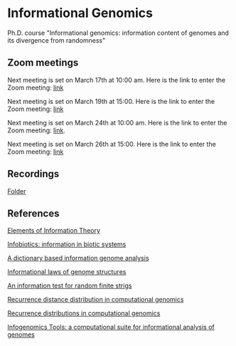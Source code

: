 # Informational Genomics
Ph.D. course "Informational genomics:  information content of genomes and its divergence from randomness"

## Zoom meetings
Next meeting is set on March 17th at 10:00 am. Here is the link to enter the Zoom meeting: [link](https://univr.zoom.us/j/153868465)

Next meeting is set on March 19th at 15:00. Here is the link to enter the Zoom meeting: [link](https://univr.zoom.us/j/268778494?pwd=WmpsODl5dWdtanJ6dSswbG1xa2Fldz09)

Next meeting is set on March 24th at 10:00 am. Here is the link to enter the Zoom meeting: [link](https://univr.zoom.us/j/306763179?pwd=bUhIUVhlUDNleHFGejEvRmIxVXAvUT09).

Next meeting is set on March 26th at 15:00. Here is the link to enter the Zoom meeting: [link](https://univr.zoom.us/j/360661076?pwd=cjQ5a2tzcEtDcUg4UnJkSUNPNUErZz09)

## Recordings
[Folder](https://www.dropbox.com/sh/o048r5xbkwfh7od/AABxmaSe28bNqfVstOusG_Vha?dl=0)

## References
[Elements of Information Theory](https://www.wiley.com/en-it/Elements+of+Information+Theory,+2nd+Edition-p-9780471241959)

[Infobiotics: information in biotic systems](https://www.springer.com/gp/book/9783642362224)

[A dictionary based information genome analysis](https://www.ncbi.nlm.nih.gov/pubmed/22985068)

[Informational laws of genome structures](https://www.nature.com/articles/srep28840)

[An information test for random finite strigs](https://www.mdpi.com/1099-4300/20/12/934/pdf)

[Recurrence distance distribution in computational genomics](https://www.researchgate.net/profile/Vincenzo_Bonnici/publication/283280658_Recurrence_Distance_Distributions_in_Computational_Genomics/links/5632166408ae0530378eb2ed/Recurrence-Distance-Distributions-in-Computational-Genomics.pdf)

[Recurrence distributions in computational genomics](recurrence-distribution.pdf)

[Infogenomics Tools: a computational suite for informational analysis of genomes](https://www.ommegaonline.org/article-details/InfoGenomics-Tools--A-computational-suite-for-informational-analysis-of-genomes/91)
